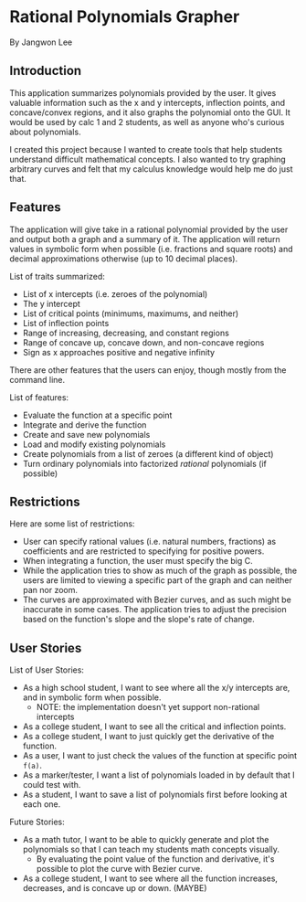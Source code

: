 # Rational Polynomials Grapher
By Jangwon Lee

## Introduction

This application summarizes polynomials provided by the user. It gives valuable information such as the x and y intercepts, inflection points, and concave/convex regions, and it also graphs the polynomial onto the GUI. It would be used by calc 1 and 2 students, as well as anyone who's curious about polynomials. 

I created this project because I wanted to create tools that help students understand difficult mathematical concepts. I also wanted to try graphing arbitrary curves and felt that my calculus knowledge would help me do just that.


## Features

The application will give take in a rational polynomial provided by the user and output both a graph and a summary of it. The application will return values in symbolic form when possible (i.e. fractions and square roots) and decimal approximations otherwise (up to 10 decimal places).

List of traits summarized:
 - List of x intercepts (i.e. zeroes of the polynomial)
 - The y intercept
 - List of critical points (minimums, maximums, and neither)
 - List of inflection points
 - Range of increasing, decreasing, and constant regions
 - Range of concave up, concave down, and non-concave regions
 - Sign as x approaches positive and negative infinity


There are other features that the users can enjoy, though mostly from the command line.

List of features:
 - Evaluate the function at a specific point
 - Integrate and derive the function
 - Create and save new polynomials
 - Load and modify existing polynomials
 - Create polynomials from a list of zeroes (a different kind of object)
 - Turn ordinary polynomials into factorized *rational* polynomials (if possible)


## Restrictions

Here are some list of restrictions:
 - User can specify rational values (i.e. natural numbers, fractions) as coefficients and are restricted to specifying for positive powers. 
 - When integrating a function, the user must specify the big C. 
 - While the application tries to show as much of the graph as possible, the users are limited to viewing a specific part of the graph and can neither pan nor zoom.
 - The curves are approximated with Bezier curves, and as such might be inaccurate in some cases. The application tries to adjust the precision based on the function's slope and the slope's rate of change.


## User Stories

List of User Stories:
 - As a high school student, I want to see where all the x/y intercepts are, and in symbolic form when possible.
	- NOTE: the implementation doesn't yet support non-rational intercepts
 - As a college student, I want to see all the critical and inflection points.
 - As a college student, I want to just quickly get the derivative of the function.
 - As a user, I want to just check the values of the function at specific point `f(a)`.
 - As a marker/tester, I want a list of polynomials loaded in by default that I could test with.
 - As a student, I want to save a list of polynomials first before looking at each one.

Future Stories:
 - As a math tutor, I want to be able to quickly generate and plot the polynomials so that I can teach my students math concepts visually.
	- By evaluating the point value of the function and derivative, it's possible to plot the curve with Bezier curve.
 - As a college student, I want to see where all the function increases, decreases, and is concave up or down. (MAYBE)
